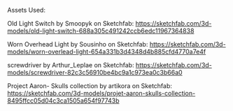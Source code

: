 Assets Used:

Old Light Switch by Smoopyk on Sketchfab:
https://sketchfab.com/3d-models/old-light-switch-688a305c491242ccb6edc11967364838

Worn Overhead Light by Sousinho on Sketchfab:
https://sketchfab.com/3d-models/worn-overlead-light-654a331b3d4348d4b885cfd4770a7e4f

screwdriver by Arthur_Leplae on Sketchfab:
https://sketchfab.com/3d-models/screwdriver-82c3c56910be4bc9a1c973ea0c3b66a0

Project Aaron- Skulls collection by artikora on Sketchfab:
https://sketchfab.com/3d-models/projet-aaron-skulls-collection-8495ffcc05d04c3ca1505a654f97743b